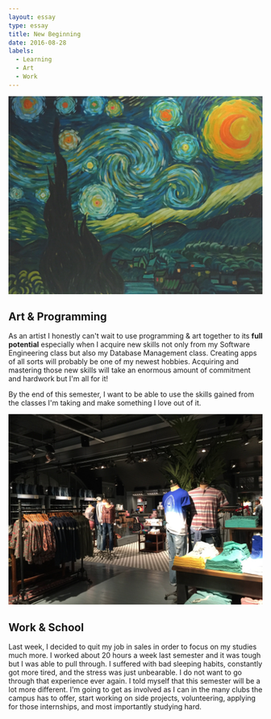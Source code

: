 ```yaml
---
layout: essay
type: essay
title: New Beginning
date: 2016-08-28
labels:
  - Learning
  - Art
  - Work
---
```


<img src="../images/MyArt.jpg" style="max-width:100%;">

## Art & Programming

   As an artist I honestly can't wait to use programming & art together to its <b>full potential</b> especially when I acquire new skills not only from my Software Engineering class but also my Database Management class. Creating apps of all sorts will probably be one of my newest hobbies. Acquiring and mastering those new skills will take an enormous amount of commitment and hardwork but I'm all for it!
   
   By the end of this semester, I want to be able to use the skills gained from the classes I'm taking and make something I love out of it. 

<img src="../images/instore.jpg" style="max-width:100%;"> 

## Work & School

  Last week, I decided to quit my job in sales in order to focus on my studies much more. I worked about 20 hours a week last
semester and it was tough but I was able to pull through. I suffered with bad sleeping habits, constantly got more tired, and
the stress was just unbearable. I do not want to go through that experience ever again. I told myself that this semester will be a lot more different. I'm going to get as involved as I can in the many clubs the campus has to offer, start working on side projects, volunteering, applying for those internships, and most importantly studying hard.  


